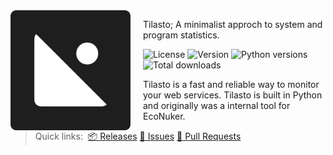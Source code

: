 <img src="/content/Tilasto.svg" align="left" width="192px" height="192px"/>
<img align="left" width="0" height="192px" hspace="10"/>

Tilasto; A minimalist approch to system and program statistics.

<!-- Badges -->
![License](https://img.shields.io/github/license/notaussie/tilasto?style=for-the-badge&logoColor=%231E1E1E&labelColor=%231E1E1E&color=%23FFFFFF)
![Version](https://img.shields.io/badge/dynamic/json?url=https%3A%2F%2Fraw.githubusercontent.com%2FNotAussie%2FTilasto%2Fmain%2Fcontent%2Fbadge-data.json&query=%24.version&style=for-the-badge&label=version&labelColor=%231E1E1E&color=%23FFFFFF)
![Python versions](https://img.shields.io/badge/dynamic/json?url=https%3A%2F%2Fraw.githubusercontent.com%2FNotAussie%2FTilasto%2Fmain%2Fcontent%2Fbadge-data.json&query=%24.python_versions&style=for-the-badge&label=python%20versions&labelColor=%231E1E1E&color=%23FFFFFF)
![Total downloads](https://img.shields.io/github/downloads/notaussie/tilasto/total?style=for-the-badge&logoColor=%23FFFFFF&label=total%20downloads&labelColor=%231E1E1E&color=%23FFFFFF)

Tilasto is a fast and reliable way to monitor your web services. Tilasto is built in Python and originally was a internal tool for EcoNuker.

<!-- Quick links -->
> Quick links:&nbsp;
> <a href="https://github.com/NotAussie/Tilasto/releases">📦 Releases</a>
> <a href="https://github.com/NotAussie/Tilasto/issues">📍 Issues</a>
> <a href="https://github.com/NotAussie/Tilasto/pulls">🚚 Pull Requests</a>

<br>